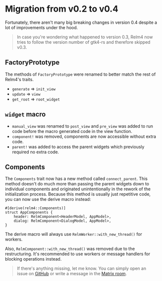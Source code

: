 # Migration from v0.2 to v0.4

Fortunately, there aren't many big breaking changes in version 0.4 despite a lot of improvements under the hood.

> In case you're wondering what happened to version 0.3, Relm4 now tries to follow the version number of gtk4-rs and therefore skipped v0.3.

## FactoryPrototype

The methods of `FactoryPrototype` were renamed to better match the rest of Relm4's traits.

+ `generate` => `init_view`
+ `update` => `view`
+ `get_root` => `root_widget`

## `widget` macro

+ `manual_view` was renamed to `post_view` and `pre_view` was added to run code before the macro generated code in the view function.
+ `component!` was removed, components are now accessible without extra code.
+ `parent!` was added to access the parent widgets which previously required no extra code.

## Components

The `Components` trait now has a new method called `connect_parent`.
This method doesn't do much more than passing the parent widgets down to individual components and originated unintentionally in the rework of the initialization process.
Because this method is usually just repetitive code, you can now use the derive macro instead:

```rust, no_run
#[derive(relm4::Components)]
struct AppComponents {
    header: RelmComponent<HeaderModel, AppModel>,
    dialog: RelmComponent<DialogModel, AppModel>,
}
```

The derive macro will always use `RelmWorker::with_new_thread()` for workers.

Also, `RelmComponent::with_new_thread()` was removed due to the restructuring. 
It's recommended to use workers or message handlers for blocking operations instead.


> If there's anything missing, let me know. You can simply open an issue on [GitHub](https://github.com/Relm4/Relm4) or write a message in the [Matrix room](https://matrix.to/#/#relm4:matrix.org).
